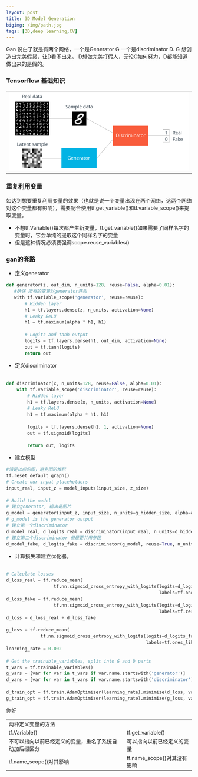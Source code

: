 ```yaml
---
layout: post
title: 3D Model Generation
bigimg: /img/path.jpg
tags: [3D,deep learning,CV]
---
```



Gan 说白了就是有两个网络，一个是Generator G 一个是discriminator D. G 想创造出完美假货，让D看不出来。 D想做完美打假人，无论G如何努力，D都能知道
做出来的是假的。
<div>
<table width="100%">
<tr>
<td><img src="/img/gan11.png" alt="None" ></td>
</tr>
</div>  

### Tensorflow 基础知识
<table width="100%">
<tr>
<td colspan="2">两种定义变量的方法</td>
</tr>
<tr>
<td>tf.Variable()</td>
<td>tf.get_variable()</td>
</tr>
<tr>
<td>不可以指向以前已经定义的变量，重名了系统自动加后缀区分</td>
<td>可以指向以前已经定义的变量</td>
</tr>
<tr>
<td>tf.name_scope()对其影响</td>
<td>tf.name_scope()对其没有影响</td>
  </tr>
  
### 重复利用变量
如达到想要重复利用变量的效果（也就是说一个变量出现在两个网络，这两个网络对这个变量都有影响），需要配合使用tf.get_variable()和tf.variable_scope()来提取变量。
* 不想tf.Variable()每次都产生新变量，tf.get_variable()如果需要了同样名字的变量时，它会单纯的提取这个同样名字的变量
* 但是这种情况必须要强调scope.reuse_variables()
  
 ### gan的套路
 * 定义generator
 ```Python
 def generator(z, out_dim, n_units=128, reuse=False, alpha=0.01):
    #确保 所有的变量以generator开头
    with tf.variable_scope('generator', reuse=reuse):
        # Hidden layer
        h1 = tf.layers.dense(z, n_units, activation=None)
        # Leaky ReLU
        h1 = tf.maximum(alpha * h1, h1)
        
        # Logits and tanh output
        logits = tf.layers.dense(h1, out_dim, activation=None)
        out = tf.tanh(logits) 
        return out
 ```
* 定义discriminator 
```Python

def discriminator(x, n_units=128, reuse=False, alpha=0.01):
    with tf.variable_scope('discriminator', reuse=reuse):
        # Hidden layer
        h1 = tf.layers.dense(x, n_units, activation=None)
        # Leaky ReLU
        h1 = tf.maximum(alpha * h1, h1)
        
        logits = tf.layers.dense(h1, 1, activation=None)
        out = tf.sigmoid(logits)
        
        return out, logits
```
* 建立模型
```python
#清楚以前的图，避免图的堆积
tf.reset_default_graph()
# Create our input placeholders
input_real, input_z = model_inputs(input_size, z_size)

# Build the model
# 建立generator, 输出是图片
g_model = generator(input_z, input_size, n_units=g_hidden_size, alpha=alpha)
# g_model is the generator output
# 建立第一个discriminator
d_model_real, d_logits_real = discriminator(input_real, n_units=d_hidden_size, alpha=alpha)
# 建立第二个discriminator 但是要共用参数
d_model_fake, d_logits_fake = discriminator(g_model, reuse=True, n_units=d_hidden_size, alpha=alpha)
```
* 计算损失和建立优化器。
```python

# Calculate losses
d_loss_real = tf.reduce_mean(
                  tf.nn.sigmoid_cross_entropy_with_logits(logits=d_logits_real, 
                                                          labels=tf.ones_like(d_logits_real) * (1 - smooth)))
d_loss_fake = tf.reduce_mean(
                  tf.nn.sigmoid_cross_entropy_with_logits(logits=d_logits_fake, 
                                                          labels=tf.zeros_like(d_logits_real)))
d_loss = d_loss_real + d_loss_fake

g_loss = tf.reduce_mean(
             tf.nn.sigmoid_cross_entropy_with_logits(logits=d_logits_fake,
                                                     labels=tf.ones_like(d_logits_fake)))
learning_rate = 0.002

# Get the trainable_variables, split into G and D parts
t_vars = tf.trainable_variables()
g_vars = [var for var in t_vars if var.name.startswith('generator')]
d_vars = [var for var in t_vars if var.name.startswith('discriminator')]

d_train_opt = tf.train.AdamOptimizer(learning_rate).minimize(d_loss, var_list=d_vars)
g_train_opt = tf.train.AdamOptimizer(learning_rate).minimize(g_loss, var_list=g_vars)
```
你好

